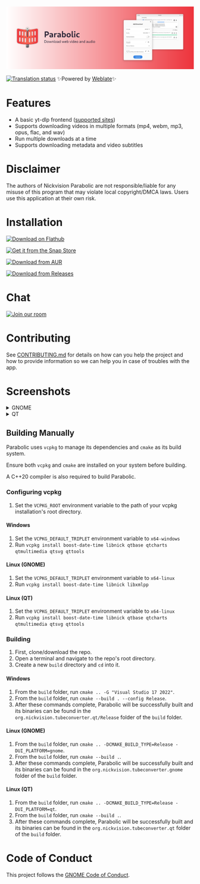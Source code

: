 ![](resources/banner.png)

[![Translation status](https://hosted.weblate.org/widgets/nickvision-tube-converter/-/app/svg-badge.svg)](https://hosted.weblate.org/engage/nickvision-tube-converter/) ✨Powered by [Weblate](https://weblate.org/en/)✨

# Features
- A basic yt-dlp frontend ([supported sites](https://github.com/yt-dlp/yt-dlp/blob/master/supportedsites.md))
- Supports downloading videos in multiple formats (mp4, webm, mp3, opus, flac, and wav)
- Run multiple downloads at a time
- Supports downloading metadata and video subtitles

# Disclaimer
The authors of Nickvision Parabolic are not responsible/liable for any misuse of this program that may violate local copyright/DMCA laws. Users use this application at their own risk.

# Installation
<p><a href='https://flathub.org/apps/details/org.nickvision.tubeconverter'><img width='150' alt='Download on Flathub' src='https://dl.flathub.org/assets/badges/flathub-badge-en.png'/></a></p>
<p><a href="https://snapcraft.io/tube-converter"><img width='150' alt="Get it from the Snap Store" src="https://snapcraft.io/static/images/badges/en/snap-store-black.svg" /></a></p>
<p><a href="https://aur.archlinux.org/packages/parabolic"><img width='140' alt="Download from AUR" src="https://aur.archlinux.org/static/css/archnavbar/aurlogo.png"/></a></p>
<p><a href="https://github.com/NickvisionApps/Parabolic/releases"><img width='140' alt="Download from Releases" src="https://upload.wikimedia.org/wikipedia/commons/e/e2/Windows_logo_and_wordmark_-_2021.svg"/></a></p>

# Chat
<a href='https://matrix.to/#/#nickvision:matrix.org'><img width='140' alt='Join our room' src='https://user-images.githubusercontent.com/17648453/196094077-c896527d-af6d-4b43-a5d8-e34a00ffd8f6.png'/></a>

# Contributing
See [CONTRIBUTING.md](CONTRIBUTING.md) for details on how can you help the project and how to provide information so we can help you in case of troubles with the app.

# Screenshots
<details>
 <summary>GNOME</summary>
</details>

<details>
 <summary>QT</summary>
</details>

## Building Manually
Parabolic uses `vcpkg` to manage its dependencies and `cmake` as its build system.

Ensure both `vcpkg` and `cmake` are installed on your system before building.

A C++20 compiler is also required to build Parabolic.

### Configuring vcpkg
1. Set the `VCPKG_ROOT` environment variable to the path of your vcpkg installation's root directory.
#### Windows
1. Set the `VCPKG_DEFAULT_TRIPLET` environment variable to `x64-windows`
1. Run `vcpkg install boost-date-time libnick qtbase qtcharts qtmultimedia qtsvg qttools`
#### Linux (GNOME)
1. Set the `VCPKG_DEFAULT_TRIPLET` environment variable to `x64-linux`
1. Run `vcpkg install boost-date-time libnick libxmlpp`
#### Linux (QT)
1. Set the `VCPKG_DEFAULT_TRIPLET` environment variable to `x64-linux`
1. Run `vcpkg install boost-date-time libnick qtbase qtcharts qtmultimedia qtsvg qttools`

### Building
1. First, clone/download the repo.
1. Open a terminal and navigate to the repo's root directory.
1. Create a new `build` directory and `cd` into it. 
#### Windows
1. From the `build` folder, run `cmake .. -G "Visual Studio 17 2022"`.
1. From the `build` folder, run `cmake --build . --config Release`.
1. After these commands complete, Parabolic will be successfully built and its binaries can be found in the `org.nickvision.tubeconverter.qt/Release` folder of the `build` folder.
#### Linux (GNOME)
1. From the `build` folder, run `cmake .. -DCMAKE_BUILD_TYPE=Release -DUI_PLATFORM=gnome`.
1. From the `build` folder, run `cmake --build .`.
1. After these commands complete, Parabolic will be successfully built and its binaries can be found in the `org.nickvision.tubeconverter.gnome` folder of the `build` folder.
#### Linux (QT)
1. From the `build` folder, run `cmake .. -DCMAKE_BUILD_TYPE=Release -DUI_PLATFORM=qt`.
1. From the `build` folder, run `cmake --build .`.
1. After these commands complete, Parabolic will be successfully built and its binaries can be found in the `org.nickvision.tubeconverter.qt` folder of the `build` folder.

# Code of Conduct
This project follows the [GNOME Code of Conduct](https://wiki.gnome.org/Foundation/CodeOfConduct).
